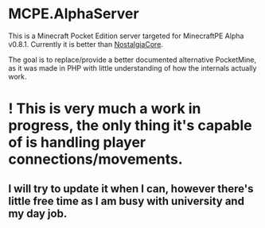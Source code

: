 # MCPE.AlphaServer

This is a Minecraft Pocket Edition server targeted for MinecraftPE Alpha v0.8.1. Currently it is better than [NostalgiaCore](https://github.com/kotyaralih/NostalgiaCore).

The goal is to replace/provide a better documented alternative PocketMine, as it was made in PHP with little understanding of how the internals actually work.

# ! This is very much a work in progress, the only thing it's capable of is handling player connections/movements.

## I will try to update it when I can, however there's little free time as I am busy with university and my day job.
